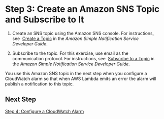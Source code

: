 # Step 3: Create an Amazon SNS Topic and Subscribe to It<a name="tutorial-scheduled-events-subscribe-sns"></a>

1.  Create an SNS topic using the Amazon SNS console\. For instructions, see  [Create a Topic](https://docs.aws.amazon.com/sns/latest/dg/CreateTopic.html) in the *Amazon Simple Notification Service Developer Guide*\. 

1. Subscribe to the topic\. For this exercise, use email as the communication protocol\. For instructions, see  [Subscribe to a Topic](https://docs.aws.amazon.com/sns/latest/dg/SubscribeTopic.html) in the *Amazon Simple Notification Service Developer Guide*\. 

 You use this Amazon SNS topic in the next step when you configure a CloudWatch alarm so that when AWS Lambda emits an error the alarm will publish a notification to this topic\.

## Next Step<a name="wt-scheduledevents3-next-step"></a>

[Step 4: Configure a CloudWatch Alarm](tutorial-scheduled-events-create-alarm.md)